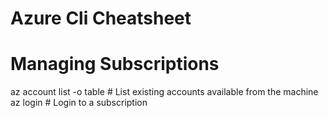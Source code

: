 # Azure Cli Cheatsheet

# Managing Subscriptions

  az account list -o table          # List existing accounts available from the machine
  az login                          # Login to a subscription
